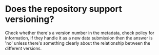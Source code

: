 # Does the repository support versioning?

Check whether there's a version number in the metadata, check policy for information, if they handle it as a new data submission then the answer is 'no' unless there's something clearly about the relationship between the different versions. 
